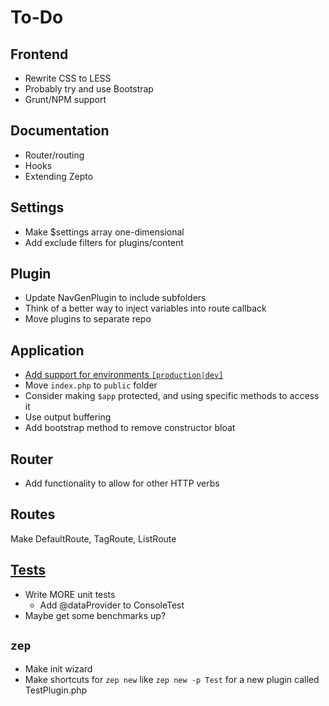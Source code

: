 To-Do
====

## Frontend
- Rewrite CSS to LESS
- Probably try and use Bootstrap
- Grunt/NPM support

## Documentation
- Router/routing
- Hooks
- Extending Zepto

## Settings
- Make $settings array one-dimensional
- Add exclude filters for plugins/content

## Plugin
- Update NavGenPlugin to include subfolders
- Think of a better way to inject variables into route callback
- Move plugins to separate repo

## Application
- [Add support for environments ``[production|dev]``](https://github.com/hassankhan/Zepto/issues/4)
- Move ``index.php`` to ``public`` folder
- Consider making ``$app`` protected, and using specific methods to access it
- Use output buffering
- Add bootstrap method to remove constructor bloat

## Router
- Add functionality to allow for other HTTP verbs

## Routes
Make DefaultRoute, TagRoute, ListRoute

## [Tests](https://github.com/hassankhan/Zepto/issues?milestone=1&state=open)
- Write MORE unit tests
    - Add @dataProvider to ConsoleTest
- Maybe get some benchmarks up?

## ``zep``
- Make init wizard
- Make shortcuts for ``zep new`` like ``zep new -p Test`` for a new plugin called TestPlugin.php

